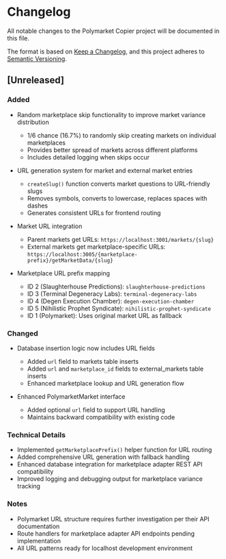 # Changelog

All notable changes to the Polymarket Copier project will be documented in this file.

The format is based on [Keep a Changelog](https://keepachangelog.com/en/1.0.0/),
and this project adheres to [Semantic Versioning](https://semver.org/spec/v2.0.0.html).

## [Unreleased]

### Added
- Random marketplace skip functionality to improve market variance distribution
  - 1/6 chance (16.7%) to randomly skip creating markets on individual marketplaces
  - Provides better spread of markets across different platforms
  - Includes detailed logging when skips occur

- URL generation system for market and external market entries
  - `createSlug()` function converts market questions to URL-friendly slugs
  - Removes symbols, converts to lowercase, replaces spaces with dashes
  - Generates consistent URLs for frontend routing

- Market URL integration
  - Parent markets get URLs: `https://localhost:3001/markets/{slug}`
  - External markets get marketplace-specific URLs: `https://localhost:3005/{marketplace-prefix}/getMarketData/{slug}`

- Marketplace URL prefix mapping
  - ID 2 (Slaughterhouse Predictions): `slaughterhouse-predictions`
  - ID 3 (Terminal Degeneracy Labs): `terminal-degeneracy-labs`
  - ID 4 (Degen Execution Chamber): `degen-execution-chamber`
  - ID 5 (Nihilistic Prophet Syndicate): `nihilistic-prophet-syndicate`
  - ID 1 (Polymarket): Uses original market URL as fallback

### Changed
- Database insertion logic now includes URL fields
  - Added `url` field to markets table inserts
  - Added `url` and `marketplace_id` fields to external_markets table inserts
  - Enhanced marketplace lookup and URL generation flow

- Enhanced PolymarketMarket interface
  - Added optional `url` field to support URL handling
  - Maintains backward compatibility with existing code

### Technical Details
- Implemented `getMarketplacePrefix()` helper function for URL routing
- Added comprehensive URL generation with fallback handling
- Enhanced database integration for marketplace adapter REST API compatibility
- Improved logging and debugging output for marketplace variance tracking

### Notes
- Polymarket URL structure requires further investigation per their API documentation
- Route handlers for marketplace adapter API endpoints pending implementation
- All URL patterns ready for localhost development environment